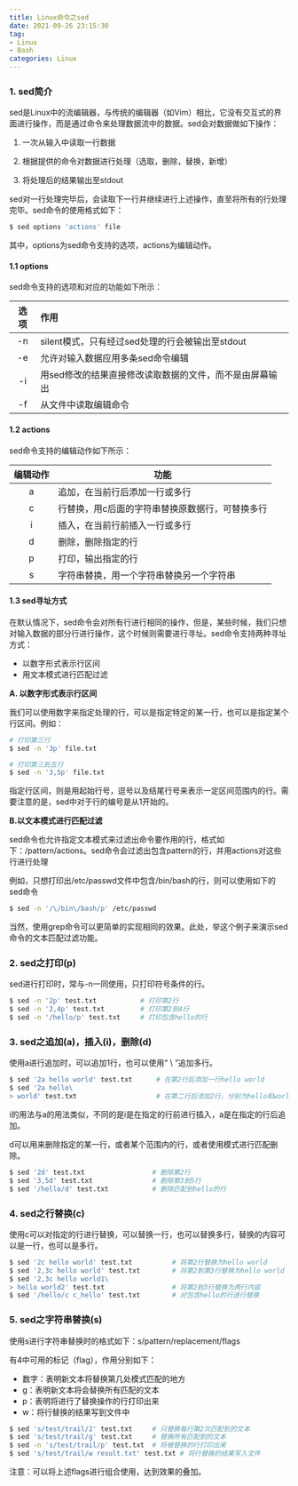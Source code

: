 ```yaml
---
title: Linux命令之sed
date: 2021-09-26 23:15:30
tag:
- Linux
- Bash
categories: Linux
---
```

### 1. sed简介

​		sed是Linux中的流编辑器，与传统的编辑器（如Vim）相比，它没有交互式的界面进行操作，而是通过命令来处理数据流中的数据。sed会对数据做如下操作：

1. 一次从输入中读取一行数据

2. 根据提供的命令对数据进行处理（选取，删除，替换，新增）

3. 将处理后的结果输出至stdout

<!--more-->

​		sed对一行处理完毕后，会读取下一行并继续进行上述操作，直至将所有的行处理完毕。sed命令的使用格式如下：

```bash
$ sed options 'actions' file
```

其中，options为sed命令支持的选项，actions为编辑动作。

#### 1.1 options

sed命令支持的选项和对应的功能如下所示：

| 选项 | 作用                                                    |
| :--: | :------------------------------------------------------ |
|  -n  | silent模式，只有经过sed处理的行会被输出至stdout         |
|  -e  | 允许对输入数据应用多条sed命令编辑                       |
|  -i  | 用sed修改的结果直接修改读取数据的文件，而不是由屏幕输出 |
|  -f  | 从文件中读取编辑命令                                    |

#### 1.2 actions

sed命令支持的编辑动作如下所示：

| 编辑动作 | 功能                                            |
| :------: | ----------------------------------------------- |
|    a     | 追加，在当前行后添加一行或多行                  |
|    c     | 行替换，用c后面的字符串替换原数据行，可替换多行 |
|    i     | 插入，在当前行前插入一行或多行                  |
|    d     | 删除，删除指定的行                              |
|    p     | 打印，输出指定的行                              |
|    s     | 字符串替换，用一个字符串替换另一个字符串        |

#### 1.3 sed寻址方式

在默认情况下，sed命令会对所有行进行相同的操作，但是，某些时候，我们只想对输入数据的部分行进行操作，这个时候则需要进行寻址。sed命令支持两种寻址方式：

- 以数字形式表示行区间
- 用文本模式进行匹配过滤

**A. 以数字形式表示行区间**

我们可以使用数字来指定处理的行，可以是指定特定的某一行，也可以是指定某个行区间。例如：

```bash
# 打印第三行
$ sed -n '3p' file.txt

# 打印第三到五行
$ sed -n '3,5p' file.txt
```

指定行区间，则是用起始行号，逗号以及结尾行号来表示一定区间范围内的行。需要注意的是，sed中对于行的编号是从1开始的。

**B.以文本模式进行匹配过滤**

sed命令也允许指定文本模式来过滤出命令要作用的行，格式如下：/pattern/actions。sed命令会过滤出包含pattern的行，并用actions对这些行进行处理

例如，只想打印出/etc/passwd文件中包含/bin/bash的行，则可以使用如下的sed命令

```bash
$ sed -n '/\/bin\/bash/p' /etc/passwd
```

当然，使用grep命令可以更简单的实现相同的效果。此处，举这个例子来演示sed命令的文本匹配过滤功能。

### 2. sed之打印(p)

sed进行打印时，常与-n一同使用，只打印符号条件的行。

```bash
$ sed -n '2p' test.txt           # 打印第2行
$ sed -n '2,4p' test.txt         # 打印第2到4行
$ sed -n '/hello/p' test.txt     # 打印包含hello的行
```

### 3. sed之追加(a)，插入(i)，删除(d)

使用a进行追加时，可以追加1行，也可以使用“ \ ”追加多行。

```bash
$ sed '2a hello world' test.txt      # 在第2行后添加一行hello world
$ sed '2a hello\
> world' test.txt                    # 在第二行后添加2行，分别为hello和world
```

i的用法与a的用法类似，不同的是i是在指定的行前进行插入，a是在指定的行后追加。

d可以用来删除指定的某一行，或者某个范围内的行，或者使用模式进行匹配删除。

```bash
$ sed '2d' test.txt                 # 删除第2行
$ sed '3,5d' test.txt               # 删除第3到5行
$ sed '/hello/d' test.txt           # 删除匹配到hello的行
```

### 4. sed之行替换(c)

使用c可以对指定的行进行替换，可以替换一行，也可以替换多行，替换的内容可以是一行，也可以是多行。

```bash
$ sed '2c hello world' test.txt          # 将第2行替换为hello world
$ sed '2,3c hello world' test.txt        # 将第2到第3行替换为hello world
$ sed '2,3c hello world1\
> hello world2' test.txt                 # 将第2到3行替换为两行内容
$ sed '/hello/c c_hello' test.txt        # 对包含hello的行进行替换
```

### 5. sed之字符串替换(s)

使用s进行字符串替换时的格式如下：s/pattern/replacement/flags

有4中可用的标记（flag），作用分别如下：

- 数字：表明新文本将替换第几处模式匹配的地方
- g：表明新文本将会替换所有匹配的文本
- p：表明将进行了替换操作的行打印出来
- w：将行替换的结果写到文件中

```bash
$ sed 's/test/trail/2' test.txt     # 只替换每行第2次匹配到的文本
$ sed 's/test/trail/g' test.txt     # 替换所有匹配到的文本
$ sed -n 's/test/trail/p' test.txt  # 将被替换的行打印出来
$ sed 's/test/trail/w result.txt' test.txt # 将行替换的结果写入文件
```

注意：可以将上述flags进行组合使用，达到效果的叠加。
